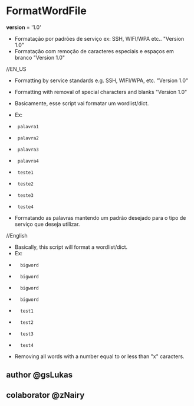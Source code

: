 # FormatWordFile

__version__ = '1.0'

+ Formatação por padrões de serviço ex: SSH, WIFI/WPA etc.. "Version 1.0"
+ Formatação com remoção de caracteres especiais e espaços em branco "Version 1.0"

//EN_US

+ Formatting by service standards e.g. SSH, WIFI/WPA, etc. "Version 1.0"
+ Formatting with removal of special characters and blanks "Version 1.0"


+ Basicamente, esse script vai formatar um wordlist/dict.
+ Ex:
+      palavra1
+      palavra2
+      palavra3
+      palavra4
+      teste1
+      teste2
+      teste3
+      teste4

+ Formatando as palavras mantendo um padrão desejado para o tipo de serviço que deseja utilizar.

//English

+ Basically, this script will format a wordlist/dict. 
+ Ex: 
+       bigword
+       bigword
+       bigword
+       bigword
+       test1
+       test2
+       test3
+       test4
       
+ Removing all words with a number equal to or less than "x" caracters.


## author @gsLukas 
## colaborator @zNairy
